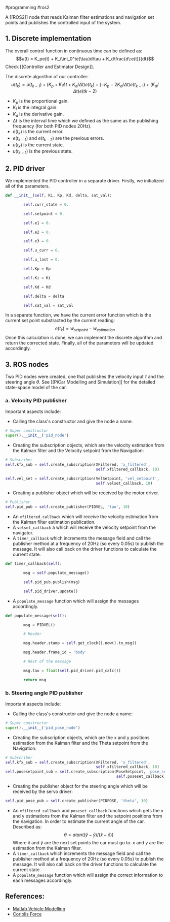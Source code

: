 #programming #ros2 

A [[ROS2]] node that reads Kalman filter estimations and navigation set points and publishes the controlled input of the system.

## 1. Discrete implementation

The overall control function in continuous time can be defined as:
$$u(t) = K_pe(t) + K_i\int_0^te(\tau)d\tau + K_d\frac{d\:e(t)}{dt}$$
Check [[Controller and Estimator Design]].

The discrete algorithm of our controller:
$$u(t_k) = u(t_{k-1}) + (K_p + K_i\Delta t + K_d/\Delta t)e(t_k) + (-K_p - 2K_d/\Delta t)e(t_{k-1}) + (K_d/\Delta t) e(t{k-2}) $$
- $K_p$ is the proportional gain.
- $K_i$ is the integral gain.
- $K_d$ is the derivative gain.
- $\Delta t$ is the interval time which we defined as the same as the publishing frequency (for both PID nodes 20Hz).
- $e(t_k)$ is the current error.
- $e(t_{k-1})$ and $e(t_{k-2})$ are the previous errors.
- $u(t_k)$ is the current state.
- $u(t_{k-1})$ is the previous state.

## 2. PID driver

We implemented the PID controller in a separate driver. Firstly, we initialized all of the parameters. 
```python
def __init__(self, Ki, Kp, Kd, delta, sat_val):

        self.curr_state = 0.

        self.setpoint = 0.

        self.e1 = 0.

        self.e2 = 0.

        self.e3 = 0.

        self.u_curr = 0.

        self.u_last = 0.

        self.Kp = Kp

        self.Ki = Ki

        self.Kd = Kd

        self.delta = delta

        self.sat_val = sat_val
```
In a separate function, we have the current error function which is the current set point substracted by the current reading:
$$e(t_k) = w_{setpoint} - w_{estimation}$$
Once this calculation is done, we can implement the discrete algorithm and return the corrected state. Finally, all of the parameters will be updated accordingly.

## 3. ROS nodes

Two PID nodes were created, one that publishes the velocity input $\tau$ and the steering angle $\theta$. See [[PiCar Modelling and Simulation]] for the detailed state-space model of the car.

### a. Velocity PID publisher

Important aspects include:
- Calling the class's constructor and give the node a name:
```python
# Super constructor
super().__init__('pid_node')
```
- Creating the subscription objects, which are the velocity estimation from the Kalman filter and the Velocity setpoint from the Navigation:
```python
# Subscriber
self.kfx_sub = self.create_subscription(XFiltered, 'x_filtered',
										self.xfiltered_callback, 10)

self.vel_set = self.create_subscription(VelSetpoint, 'vel_setpoint',
										self.velset_callback, 10)
```
- Creating a publisher object which will be received by the motor driver.
```python
# Publisher
self.pid_pub = self.create_publisher(PIDVEL, 'tau', 10)
```
- An `xfiltered_callback` which will receive the velocity estimation from the Kalman filter estimation publication.
- A `velset_callback` a which will receive the velocity setpoint from the navigator.
- A `timer_callback` which increments the message field and call the publisher method at a frequency of 20Hz (so every 0.05s) to publish the message. It will also call back on the driver functions to calculate the current state.
```python
def timer_callback(self):

        msg = self.populate_message()

        self.pid_pub.publish(msg)

        self.pid_driver.update()
```
- A `populate_message` function which will assign the messages accordingly.
```python
def populate_message(self):

        msg = PIDVEL()

        # Header

        msg.header.stamp = self.get_clock().now().to_msg()

        msg.header.frame_id = 'body'

        # Rest of the message

        msg.tau = float(self.pid_driver.pid_calc())

        return msg
```

### b. Steering angle PID publisher

Important aspects include:
- Calling the class's constructor and give the node a name:
```python
# Super constructor
super().__init__('pid_pose_node')
```
- Creating the subscription objects, which are the x and y positions estimation from the Kalman filter and the Theta setpoint from the Navigation:
```python
# Subscriber
self.kfx_sub = self.create_subscription(XFiltered, 'x_filtered',
										self.xfiltered_callback, 10)
self.posesetpoint_sub = self.create_subscription(PoseSetpoint, 'pose_setpoint', 
												 self.poseset_callback, 10)
```
- Creating the publisher object for the steering angle which will be received by the servo driver:
```python
self.pid_pose_pub = self.create_publisher(PIDPOSE, 'theta', 10)
```
- An `xfiltered_callback` and `poseset_callback` functions which gets the x and y estimations from the Kalman filter and the setpoint positions from the navigation. In order to estimate the current angle of the car. Described as:
$$ \theta = atan((\hat{y} - \bar{y})/(\hat{x} - \bar{x})) $$
Where $\hat{x}$ and $\hat{y}$ are the next set points the car must go to. $\bar{x}$ and $\bar{y}$ are the estimation from the Kalman filter.
- A `timer_callback` which increments the message field and call the publisher method at a frequency of 20Hz (so every 0.05s) to publish the message. It will also call back on the driver functions to calculate the current state.
- A `populate_message` function which will assign the correct information to each messages accordingly.

## References:
- [Matlab Vehicle Modelling](https://www.mathworks.com/help/ident/ug/modeling-a-vehicle-dynamics-system.html)
- [Coriolis Force](https://en.wikipedia.org/wiki/Coriolis_force)

